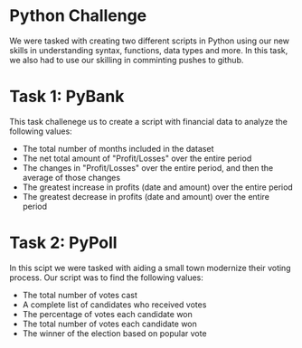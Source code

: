 # Python Challenge
We were tasked with creating two different scripts in Python using our new skills in understanding syntax, functions, data types and more. In this task, we also had to use our skilling in comminting pushes to github.

# Task 1: PyBank 
This task challenege us to create a script with financial data to analyze the following values:
- The total number of months included in the dataset
- The net total amount of "Profit/Losses" over the entire period
- The changes in "Profit/Losses" over the entire period, and then the average of those changes
- The greatest increase in profits (date and amount) over the entire period
- The greatest decrease in profits (date and amount) over the entire period

# Task 2: PyPoll
In this scipt we were tasked with aiding a small town modernize their voting process. Our script was to find the following values:
- The total number of votes cast
- A complete list of candidates who received votes
- The percentage of votes each candidate won
- The total number of votes each candidate won
- The winner of the election based on popular vote

